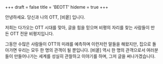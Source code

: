 +++
draft = false
title = 'BEOTT'
hideme = true
+++

안녕하세요. 당신과 나의 OTT, [비옽] 입니다.

저희는 다가오는 OTT 시대를 맞아, 글을 힘을 믿으며 비평의 자리를 찾는 사람들이 만든 OTT 전문 비평지입니다.

그동안 수많은 사람들이 OTT의 미래를 예측하며 이런저런 말들을 해왔지만, 집으로 돌아가면 우리는 모두 한 명의 관객이 될 뿐입니다.
[비옽] 역시 한 명의 관객으로서 여러분들이 만들어나가는 세계를 성실히 관찰하고 이야기를 하며, 그저 글을 써나가겠습니다.
